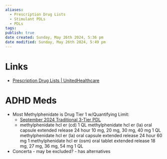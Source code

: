 ```yaml
---
aliases:
  - Prescription Drug Lists
  - Stimulant PDLs
  - PDLs
tags: 
publish: true
date created: Sunday, May 26th 2024, 5:36 pm
date modified: Sunday, May 26th 2024, 5:49 pm
---
```


# Links
- [Prescription Drug Lists | UnitedHealthcare](https://www.uhc.com/member-resources/pharmacy-benefits/prescription-drug-lists)
# ADHD Meds
- Most Methylphenidate is Drug Tier 1 w/Quantifying Limit:
	- [September 2024 Traditional 3-Tier PDL](https://www.uhc.com/content/dam/uhcdotcom/en/Pharmacy/PDFs/pharmacy-pdl-3t-trad-sept-2024.pdf)
	- methylphenidate hcl er (cd) 1 QL methylphenidate hcl er (la) oral capsule extended release 24 hour 10 mg, 20 mg, 30 mg, 40 mg 1 QL methylphenidate hcl er (la) oral capsule extended release 24 hour 60 mg 1 methylphenidate hcl er (osm) oral tablet extended release 18 mg, 27 mg, 36 mg, 54 mg 1 QL
- Concerta - may be excluded? - has alternatives
